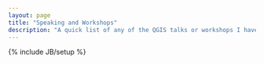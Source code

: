 ```yaml
---
layout: page
title: "Speaking and Workshops"
description: "A quick list of any of the QGIS talks or workshops I have given"
---
```

{% include JB/setup %}


